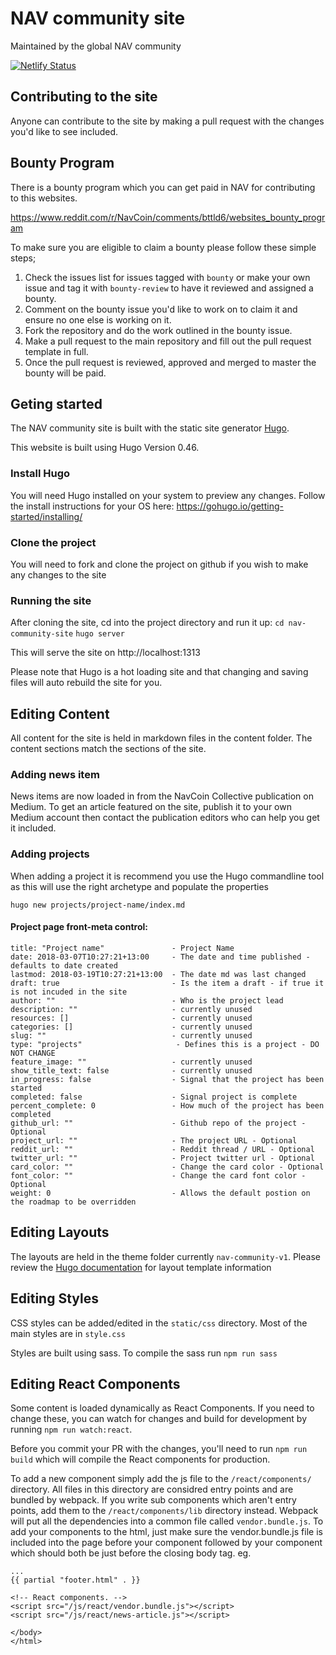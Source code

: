 # NAV community site
Maintained by the global NAV community

[![Netlify Status](https://api.netlify.com/api/v1/badges/2c02a0ab-b7eb-411a-96f8-291e9ffcd039/deploy-status)](https://app.netlify.com/sites/navhub/deploys)

## Contributing to the site

Anyone can contribute to the site by making a pull request with the changes you'd like to see included.

## Bounty Program

There is a bounty program which you can get paid in NAV for contributing to this websites.

https://www.reddit.com/r/NavCoin/comments/bttld6/websites_bounty_program

To make sure you are eligible to claim a bounty please follow these simple steps;

1. Check the issues list for issues tagged with `bounty` or make your own issue and tag it with `bounty-review` to have it reviewed and assigned a bounty.
2. Comment on the bounty issue you'd like to work on to claim it and ensure no one else is working on it.
3. Fork the repository and do the work outlined in the bounty issue.
4. Make a pull request to the main repository and fill out the pull request template in full.
5. Once the pull request is reviewed, approved and merged to master the bounty will be paid.

## Geting started
The NAV community site is built with the static site generator [Hugo](https://gohugo.io/).

This website is built using Hugo Version 0.46.

### Install Hugo
You will need Hugo installed on your system to preview any changes. Follow the install instructions for your OS here:
https://gohugo.io/getting-started/installing/

### Clone the project
You will need to fork and clone the project on github if you wish to make any changes to the site

### Running the site
After cloning the site, cd into the project directory and run it up:
    `cd nav-community-site`
    `hugo server`

This will serve the site on http://localhost:1313

Please note that Hugo is a hot loading site and that changing and saving files will auto rebuild the site for you.

## Editing Content
All content for the site is held in markdown files in the content folder. The content sections match the sections of the site.

### Adding news item
News items are now loaded in from the NavCoin Collective publication on Medium. To get an article featured on the site, publish it to your own Medium account then contact the publication editors who can help you get it included.

### Adding projects
When adding a project it is recommend you use the Hugo commandline tool as this will use the right archetype and populate the properties

    hugo new projects/project-name/index.md

#### Project page front-meta control:
    title: "Project name"               - Project Name
    date: 2018-03-07T10:27:21+13:00     - The date and time published - defaults to date created
    lastmod: 2018-03-19T10:27:21+13:00  - The date md was last changed
    draft: true                         - Is the item a draft - if true it is not incuded in the site
    author: ""                          - Who is the project lead
    description: ""                     - currently unused
    resources: []                       - currently unused
    categories: []                      - currently unused
    slug: ""                            - currently unused
    type: "projects"                     - Defines this is a project - DO NOT CHANGE
    feature_image: ""                   - currently unused
    show_title_text: false              - currently unused
    in_progress: false                  - Signal that the project has been started
    completed: false                    - Signal project is complete
    percent_complete: 0                 - How much of the project has been completed
    github_url: ""                      - Github repo of the project - Optional
    project_url: ""                     - The project URL - Optional
    reddit_url: ""                      - Reddit thread / URL - Optional
    twitter_url: ""                     - Project twitter url - Optional
    card_color: ""                      - Change the card color - Optional
    font_color: ""                      - Change the card font color - Optional
    weight: 0                           - Allows the default postion on the roadmap to be overridden

## Editing Layouts
The layouts are held in the theme folder currently `nav-community-v1`. Please review the [Hugo documentation](https://gohugo.io/documentation/) for layout template information

## Editing Styles
CSS styles can be added/edited in the `static/css` directory. Most of the main styles are in `style.css`

Styles are built using sass. To compile the sass run `npm run sass`

## Editing React Components
Some content is loaded dynamically as React Components. If you need to change these, you can watch for changes and build for development by running `npm run watch:react`.

Before you commit your PR with the changes, you'll need to run `npm run build` which will compile the React components for production.

To add a new component simply add the js file to the `/react/components/` directory. All files in this directory are considred entry points and are bundled by webpack. If you write sub components which aren't entry points, add them to the `/react/components/lib` directory instead. Webpack will put all the dependencies into a common file called `vendor.bundle.js`. To add your components to the html, just make sure the vendor.bundle.js file is included into the page before your component followed by your component which should both be just before the closing body tag. eg.

```
...
{{ partial "footer.html" . }}

<!-- React components. -->
<script src="/js/react/vendor.bundle.js"></script>
<script src="/js/react/news-article.js"></script>

</body>
</html>
```
